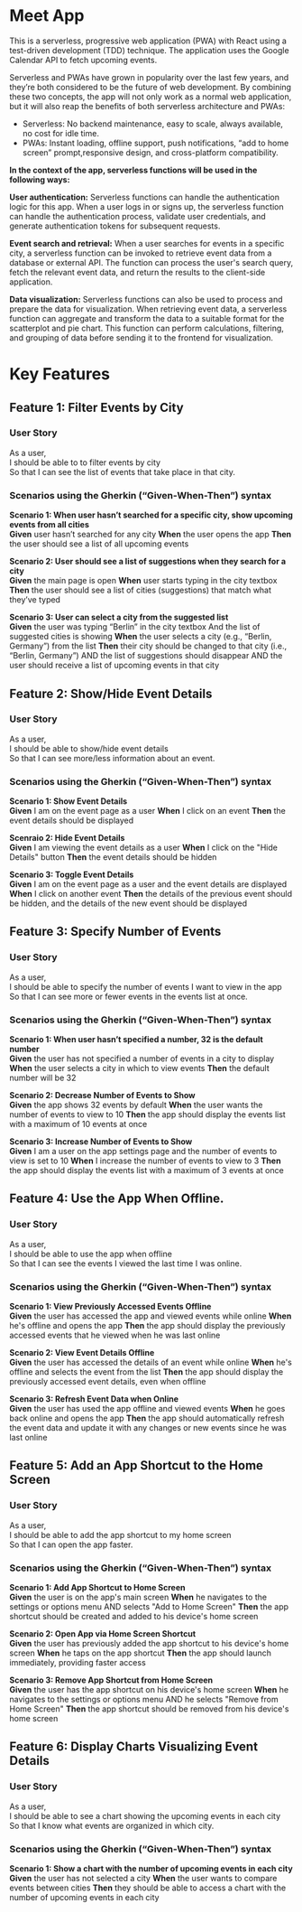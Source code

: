 # Meet App

This is a serverless, progressive web application (PWA) with React using a
test-driven development (TDD) technique. The application uses the Google
Calendar API to fetch upcoming events.

Serverless and PWAs have grown in popularity over the last few years, and they’re both considered to be the future of web development. By combining these two concepts, the app will not only work as a normal web application, but it will also reap the benefits of both serverless architecture and PWAs:  
  
+ Serverless: No backend maintenance, easy to scale, always available, no cost for idle time.  
+ PWAs: Instant loading, offline support, push notifications, “add to home screen” prompt,responsive design, and cross-platform compatibility.

**In the context of the app, serverless functions will be used in the following ways:**  
  
**User authentication:** Serverless functions can handle the authentication logic for this app. When a user logs in or signs up, the serverless function can handle the authentication process, validate user credentials, and generate authentication tokens for subsequent requests.  
  
**Event search and retrieval:** When a user searches for events in a specific city, a serverless function can be invoked to retrieve event data from a database or external API. The function can process the user's search query, fetch the relevant event data, and return the results to the client-side application.  
  
**Data visualization:** Serverless functions can also be used to process and prepare the data for visualization. When retrieving event data, a serverless function can aggregate and transform the data to a suitable format for the scatterplot and pie chart. This function can perform calculations, filtering, and grouping of data before sending it to the frontend for visualization.  


# Key Features 

## Feature 1: Filter Events by City

### User Story
As a user,  
I should be able to to filter events by city  
So that I can see the list of events that take place in that city.  

### Scenarios using the Gherkin (“Given-When-Then”) syntax

**Scenario 1: When user hasn’t searched for a specific city, show upcoming events from all cities**  
**Given** user hasn’t searched for any city **When** the user opens the app **Then** the user should see a list of all upcoming events

**Scenario 2: User should see a list of suggestions when they search for a city**  
**Given** the main page is open **When** user starts typing in the city textbox **Then** the user should see a list of cities (suggestions) that match what they’ve typed

**Scenario 3: User can select a city from the suggested list**  
**Given** the user was typing “Berlin” in the city textbox And the list of suggested cities is showing **When** the user selects a city (e.g., “Berlin, Germany”) from the list **Then** their city should be changed to that city (i.e., “Berlin, Germany”) AND the list of suggestions should disappear AND the user should receive a list of upcoming events in that city


## Feature 2: Show/Hide Event Details

### User Story
As a user,  
I should be able to show/hide event details  
So that I can see more/less information about an event.  

### Scenarios using the Gherkin (“Given-When-Then”) syntax

**Scenario 1: Show Event Details**  
**Given** I am on the event page as a user **When** I click on an event **Then** the event details should be displayed

**Scenraio 2: Hide Event Details**  
**Given** I am viewing the event details as a user **When** I click on the "Hide Details" button **Then** the event details should be hidden

**Scenario 3: Toggle Event Details**  
**Given** I am on the event page as a user and the event details are displayed **When** I click on another event **Then** the details of the previous event should be hidden, and the details of the new event should be displayed


## Feature 3: Specify Number of Events

### User Story
As a user,  
I should be able to specify the number of events I want to view in the app  
So that I can see more or fewer events in the events list at once.  

### Scenarios using the Gherkin (“Given-When-Then”) syntax

**Scenario 1: When user hasn’t specified a number, 32 is the default number**  
**Given** the user has not specified a number of events in a city to display **When** the user selects a city in which to view events **Then** the default number will be 32

**Scenario 2: Decrease Number of Events to Show**  
**Given** the app shows 32 events by default **When** the user wants the number of events to view to 10 **Then** the app should display the events list with a maximum of 10 events at once

**Scenario 3: Increase Number of Events to Show**  
**Given** I am a user on the app settings page and the number of events to view is set to 10 **When** I increase the number of events to view to 3 **Then** the app should display the events list with a maximum of 3 events at once

## Feature 4: Use the App When Offline.

### User Story
As a user,  
I should be able to use the app when offline  
So that I can see the events I viewed the last time I was online.  

### Scenarios using the Gherkin (“Given-When-Then”) syntax

**Scenario 1: View Previously Accessed Events Offline**  
**Given** the user has accessed the app and viewed events while online **When** he's offline and opens the app **Then** the app should display the previously accessed events that he viewed when he was last online

**Scenario 2: View Event Details Offline**  
**Given** the user has accessed the details of an event while online **When** he's offline and selects the event from the list **Then** the app should display the previously accessed event details, even when offline

**Scenario 3: Refresh Event Data when Online**  
**Given** the user has used the app offline and viewed events **When** he goes back online and opens the app **Then** the app should automatically refresh the event data and update it with any changes or new events since he was last online

## Feature 5: Add an App Shortcut to the Home Screen

### User Story
As a user,  
I should be able to add the app shortcut to my home screen  
So that I can open the app faster.  

### Scenarios using the Gherkin (“Given-When-Then”) syntax

**Scenario 1: Add App Shortcut to Home Screen**  
**Given** the user is on the app's main screen **When** he navigates to the settings or options menu AND selects "Add to Home Screen" **Then** the app shortcut should be created and added to his device's home screen

**Scenario 2: Open App via Home Screen Shortcut**  
**Given** the user has previously added the app shortcut to his device's home screen **When** he taps on the app shortcut **Then** the app should launch immediately, providing faster access

**Scenario 3: Remove App Shortcut from Home Screen**  
**Given** the user has the app shortcut on his device's home screen **When** he navigates to the settings or options menu AND he selects "Remove from Home Screen" **Then** the app shortcut should be removed from his device's home screen

## Feature 6: Display Charts Visualizing Event Details

### User Story
As a user,  
I should be able to see a chart showing the upcoming events in each city  
So that I know what events are organized in which city.  

### Scenarios using the Gherkin (“Given-When-Then”) syntax

**Scenario 1: Show a chart with the number of upcoming events in each city**  
**Given** the user has not selected a city **When** the user wants to compare events between cities **Then** they should be able to access a chart with the number of upcoming events in each city




